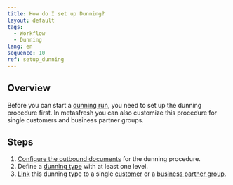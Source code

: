 ```yaml
---
title: How do I set up Dunning?
layout: default
tags:
  - Workflow
  - Dunning
lang: en
sequence: 10
ref: setup_dunning
---
```


## Overview
Before you can start a [dunning run](Dunning_Run), you need to set up the dunning procedure first. In metasfresh you can also customize this procedure for single customers and business partner groups.

## Steps
1. [Configure the outbound documents](Outbound_Documents_Config_Dunning) for the dunning procedure.
1. Define a [dunning type](Define_Dunning_Type) with at least one level.
1. [Link](link_dunning_type_to_partner) this dunning type to a single [customer](New_business_partner_customer) or a [business partner group](New_Business_Partner_Group).
